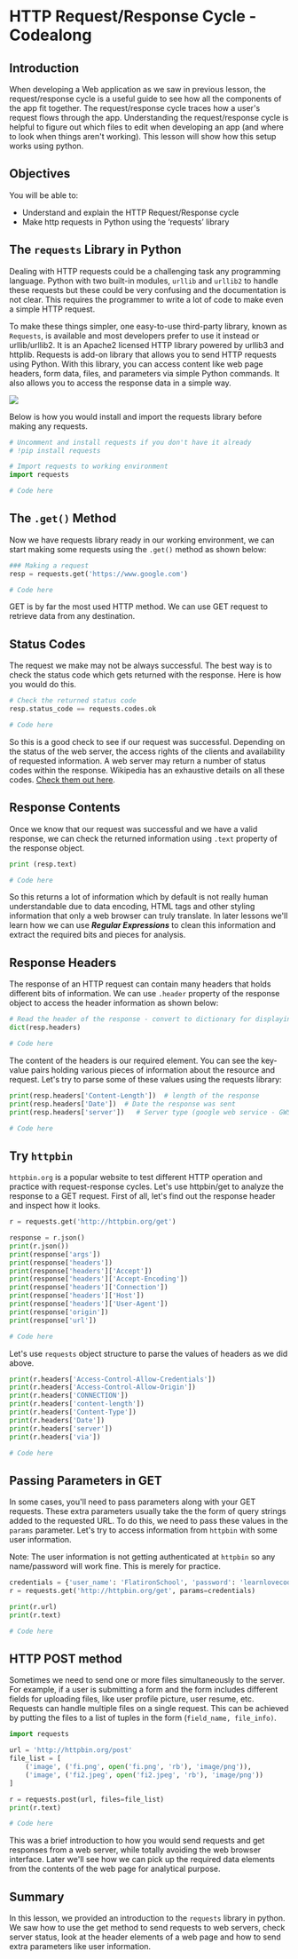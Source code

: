 
# HTTP Request/Response Cycle - Codealong

##  Introduction
When developing a Web application as we saw in previous lesson, the request/response cycle is a useful guide to see how all the components of the app fit together. The request/response cycle traces how a user's request flows through the app. Understanding the request/response cycle is helpful to figure out which files to edit when developing an app (and where to look when things aren't working). This lesson will show how this setup works using python. 

## Objectives

You will be able to: 

* Understand and explain the HTTP Request/Response cycle
* Make http requests in Python using the ‘requests’ library

## The `requests` Library in Python

Dealing with HTTP requests could be a challenging task  any programming language. Python with two built-in modules, `urllib` and `urllib2` to handle these requests but these could be very confusing  and the documentation is not clear. This requires the programmer to write a lot of code to make even a simple HTTP request.

To make these things simpler, one easy-to-use third-party library, known as` Requests`, is available and most developers prefer to use it instead or urllib/urllib2. It is an Apache2 licensed HTTP library powered by urllib3 and httplib. Requests is add-on library that allows you to send HTTP requests using Python. With this library, you can access content like web page headers, form data, files, and parameters via simple Python commands. It also allows you to access the response data in a simple way.

![](images/logo.png)

Below is how you would install and import the requests library before making any requests. 
```python
# Uncomment and install requests if you don't have it already
# !pip install requests

# Import requests to working environment
import requests
```


```python
# Code here 
```

## The `.get()` Method

Now we have requests library ready in our working environment, we can start making some requests using the `.get()` method as shown below:
```python
### Making a request
resp = requests.get('https://www.google.com')
```


```python
# Code here 
```

GET is by far the most used HTTP method. We can use GET request to retrieve data from any destination. 

## Status Codes
The request we make may not be always successful. The best way is to check the status code which gets returned with the response. Here is how you would do this. 
```python
# Check the returned status code
resp.status_code == requests.codes.ok
```


```python
# Code here 
```

So this is a good check to see if our request was successful. Depending on the status of the web server, the access rights of the clients and availability of requested information. A web server may return a number of status codes within the response. Wikipedia has an exhaustive details on all these codes. [Check them out here](https://en.wikipedia.org/wiki/List_of_HTTP_status_codes).

## Response Contents
Once we know that our request was successful and we have a valid response, we can check the returned information using `.text` property of the response object. 
```python
print (resp.text)
```


```python
# Code here 
```

So this returns a lot of information which by default is not really human understandable due to data encoding, HTML tags and other styling information that only a web browser can truly translate. In later lessons we'll learn how we can use **_Regular Expressions_**  to clean this information and extract the required bits and pieces for analysis. 

## Response Headers
The response of an HTTP request can contain many headers that holds different bits of information. We can use `.header` property of the response object to access the header information as shown below:

```python
# Read the header of the response - convert to dictionary for displaying k:v pairs neatly
dict(resp.headers)
```


```python
# Code here 
```

The content of the headers is our required element. You can see the key-value pairs holding various pieces of  information about the resource and request. Let's try to parse some of these values using the requests library:

```python
print(resp.headers['Content-Length'])  # length of the response
print(resp.headers['Date'])  # Date the response was sent
print(resp.headers['server'])   # Server type (google web service - GWS)
```


```python
# Code here 
```

## Try `httpbin`
`httpbin.org` is a popular website to test different HTTP operation and practice with request-response cycles. Let's use httpbin/get to analyze the response to a GET request. First of all, let's find out the response header and inspect how it looks. 

```python
r = requests.get('http://httpbin.org/get')

response = r.json()  
print(r.json())  
print(response['args'])  
print(response['headers'])  
print(response['headers']['Accept'])  
print(response['headers']['Accept-Encoding'])  
print(response['headers']['Connection'])  
print(response['headers']['Host'])  
print(response['headers']['User-Agent'])  
print(response['origin'])  
print(response['url'])  
```


```python
# Code here 

```

Let's use `requests` object structure to parse the values of headers as we did above. 

```python
print(r.headers['Access-Control-Allow-Credentials'])  
print(r.headers['Access-Control-Allow-Origin'])  
print(r.headers['CONNECTION'])  
print(r.headers['content-length'])  
print(r.headers['Content-Type'])  
print(r.headers['Date'])  
print(r.headers['server'])  
print(r.headers['via'])  
```


```python
# Code here 
```

## Passing Parameters in GET
In some cases, you'll need to pass parameters along with your GET requests. These extra parameters usually take the the form of query strings added to the requested URL. To do this, we need to pass these values in the `params` parameter. Let's try to access information from `httpbin` with some user information. 

Note: The user information is not getting authenticated at `httpbin` so any name/password will work fine. This is merely for practice. 

```python
credentials = {'user_name': 'FlatironSchool', 'password': 'learnlovecode'}  
r = requests.get('http://httpbin.org/get', params=credentials)

print(r.url)  
print(r.text)  
```


```python
# Code here 
```

## HTTP POST method 

Sometimes we need to send one or more files simultaneously to the server. For example, if a user is submitting a form and the form includes different fields for uploading files, like user profile picture, user resume, etc. Requests can handle multiple files on a single request. This can be achieved by putting the files to a list of tuples in the form (`field_name, file_info)`.


```python
import requests

url = 'http://httpbin.org/post'  
file_list = [  
    ('image', ('fi.png', open('fi.png', 'rb'), 'image/png')),
    ('image', ('fi2.jpeg', open('fi2.jpeg', 'rb'), 'image/png'))
]

r = requests.post(url, files=file_list)  
print(r.text)  
```


```python
# Code here  
```

This was a brief introduction to how you would send requests and get responses from a web server, while totally avoiding the web browser interface. Later we'll see how we can pick up the required data elements from the contents of the web page for analytical purpose. 

## Summary
In this lesson, we provided an introduction to the `requests` library in python. We saw how to use the get method to send requests to web servers, check server status, look at the header elements of a web page and how to send extra parameters like user information. 
